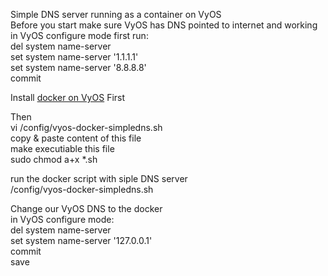 Simple DNS server running as a container on VyOS<br>
Before you start make sure VyOS has DNS pointed to internet and working <br>
in VyOS configure mode first run:</br>
del system name-server</br>
set system name-server '1.1.1.1'</br>
set system name-server '8.8.8.8'</br>
commit</br>

Install [docker on VyOS](https://github.com/qdrddr/VyOS/blob/main/docker) First</br>

Then</br>
vi /config/vyos-docker-simpledns.sh</br>
copy & paste content of this file </br>
make executiable this file</br>
sudo chmod a+x *.sh</br>

run the docker script with siple DNS server</br>
/config/vyos-docker-simpledns.sh</br>

Change our VyOS DNS to the docker</br>
in VyOS configure mode:</br>
del system name-server</br>
set system name-server '127.0.0.1'</br>
commit</br>
save</br>

